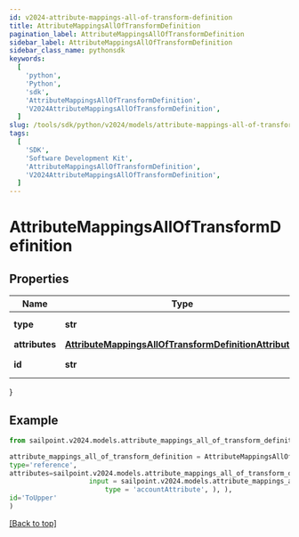 ```yaml
---
id: v2024-attribute-mappings-all-of-transform-definition
title: AttributeMappingsAllOfTransformDefinition
pagination_label: AttributeMappingsAllOfTransformDefinition
sidebar_label: AttributeMappingsAllOfTransformDefinition
sidebar_class_name: pythonsdk
keywords:
  [
    'python',
    'Python',
    'sdk',
    'AttributeMappingsAllOfTransformDefinition',
    'V2024AttributeMappingsAllOfTransformDefinition',
  ]
slug: /tools/sdk/python/v2024/models/attribute-mappings-all-of-transform-definition
tags:
  [
    'SDK',
    'Software Development Kit',
    'AttributeMappingsAllOfTransformDefinition',
    'V2024AttributeMappingsAllOfTransformDefinition',
  ]
---
```


# AttributeMappingsAllOfTransformDefinition

## Properties

| Name | Type | Description | Notes |
| --- | --- | --- | --- |
| **type** | **str** | The type of transform | [optional] |
| **attributes** | [**AttributeMappingsAllOfTransformDefinitionAttributes**](attribute-mappings-all-of-transform-definition-attributes) |  | [optional] |
| **id** | **str** | Transform Operation | [optional] |

}

## Example

```python
from sailpoint.v2024.models.attribute_mappings_all_of_transform_definition import AttributeMappingsAllOfTransformDefinition

attribute_mappings_all_of_transform_definition = AttributeMappingsAllOfTransformDefinition(
type='reference',
attributes=sailpoint.v2024.models.attribute_mappings_all_of_transform_definition_attributes.AttributeMappings_allOf_transformDefinition_attributes(
                    input = sailpoint.v2024.models.attribute_mappings_all_of_transform_definition_attributes_input.AttributeMappings_allOf_transformDefinition_attributes_input(
                        type = 'accountAttribute', ), ),
id='ToUpper'
)

```

[[Back to top]](#)
